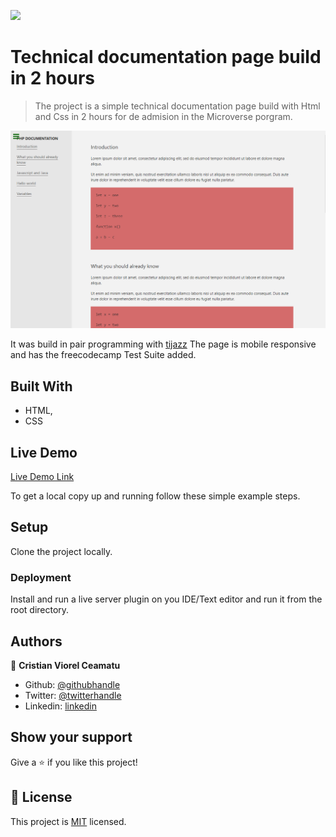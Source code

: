 ![](https://img.shields.io/badge/Microverse-blueviolet)

# Technical documentation page build in 2 hours

> The project is a simple technical documentation page build with Html and Css in 2 hours for de admision in the Microverse porgram.

![screenshot](./screenshot.png)

It was build in pair programming with [tijazz](https://github.com/tijazz)
The page is mobile responsive and has the freecodecamp Test Suite added.

## Built With

- HTML,
- CSS

## Live Demo

[Live Demo Link](https://cristianceamatu.github.io/microverse-admision-technical-page/)


To get a local copy up and running follow these simple example steps.

## Setup

Clone the project locally.

### Deployment

Install and run a live server plugin on you IDE/Text editor and run it from the root directory.


## Authors

👤 **Cristian Viorel Ceamatu**

- Github: [@githubhandle](https://github.com/cristianCeamatu)
- Twitter: [@twitterhandle](https://twitter.com/CeamatuV)
- Linkedin: [linkedin](https://www.linkedin.com/in/ceamatu-cristian-viorel-7a5469136/)


## Show your support

Give a ⭐️ if you like this project!


## 📝 License

This project is [MIT](lic.url) licensed.
